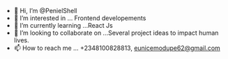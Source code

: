 - 👋 Hi, I’m @PenielShell
- 👀 I’m interested in ... Frontend developements
- 🌱 I’m currently learning ...React Js
- 💞️ I’m looking to collaborate on ...Several project ideas to impact human lives.
- 📫 How to reach me ... +2348100828813, eunicemodupe62@gmail.com

<!---
PenielShell/PenielShell is a ✨ special ✨ repository because its `README.md` (this file) appears on your GitHub profile.
You can click the Preview link to take a look at your changes.
--->
